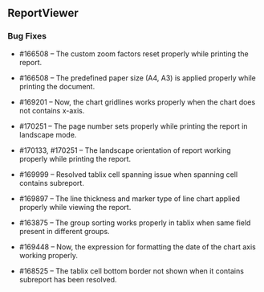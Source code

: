 ## ReportViewer

### Bug Fixes

* \#166508 – The custom zoom factors reset properly while printing the report.

* \#166508 – The predefined paper size (A4, A3) is applied properly while printing the document.

* \#169201 – Now, the chart gridlines works properly when the chart does not contains x-axis.

* \#170251 – The page number sets properly while printing the report in landscape mode.

* \#170133, #170251 – The landscape orientation of report working properly while printing the report.

* \#169999 – Resolved tablix cell spanning issue when spanning cell contains subreport.

* \#169897 – The line thickness and marker type of line chart applied properly while viewing the report.

* \#163875 – The group sorting works properly in tablix when same field present in different groups.

* \#169448 – Now, the expression for formatting the date of the chart axis working properly.

* \#168525 – The tablix cell bottom border not shown when it contains subreport has been resolved. 
